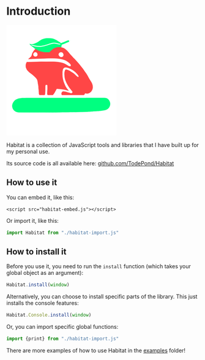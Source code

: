 # Introduction

![](.gitbook/assets/Habitat@0.5x.png)

Habitat is a collection of JavaScript tools and libraries that I have built up for my personal use.

Its source code is all available here: [github.com/TodePond/Habitat](https://github.com/TodePond/Habitat)

## How to use it

You can embed it, like this:

```markup
<script src="habitat-embed.js"></script>
```

Or import it, like this:

```javascript
import Habitat from "./habitat-import.js"
```

## How to install it

Before you use it, you need to run the `install` function (which takes your global object as an argument):

```javascript
Habitat.install(window)
```

Alternatively, you can choose to install specific parts of the library. This just installs the console features:

```javascript
Habitat.Console.install(window)
```

Or, you can import specific global functions:

```javascript
import {print} from "./habitat-import.js"
```

There are more examples of how to use Habitat in the [examples](https://github.com/l2wilson94/Habitat/tree/main/examples) folder!

